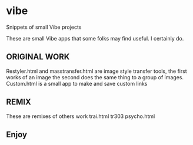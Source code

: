 # vibe
Snippets of small Vibe projects

These are small Vibe apps that some folks may find useful. I certainly do. 

## ORIGINAL WORK
Restyler.html and masstransfer.html are image style transfer tools, the first works of an image the second does the same thing to a group of images.
Custom.html is a small app to make and save custom links

## REMIX
These are remixes of others work
trai.html
tr303
psycho.html

## Enjoy
